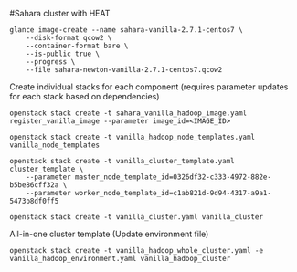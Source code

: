 #Sahara cluster with HEAT
```
glance image-create --name sahara-vanilla-2.7.1-centos7 \
    --disk-format qcow2 \
    --container-format bare \
    --is-public true \
    --progress \
    --file sahara-newton-vanilla-2.7.1-centos7.qcow2 
```

Create individual stacks for each component (requires parameter updates for each stack based on dependencies)
```
openstack stack create -t sahara_vanilla_hadoop_image.yaml register_vanilla_image --parameter image_id=<IMAGE_ID>
 
openstack stack create -t vanilla_hadoop_node_templates.yaml vanilla_node_templates
 
openstack stack create -t vanilla_cluster_template.yaml cluster_template \
    --parameter master_node_template_id=0326df32-c333-4972-882e-b5be86cff32a \
    --parameter worker_node_template_id=c1ab821d-9d94-4317-a9a1-5473b8df0ff5
    
openstack stack create -t vanilla_cluster.yaml vanilla_cluster
```

All-in-one cluster template (Update environment file)
```
openstack stack create -t vanilla_hadoop_whole_cluster.yaml -e vanilla_hadoop_environment.yaml vanilla_hadoop_cluster
```